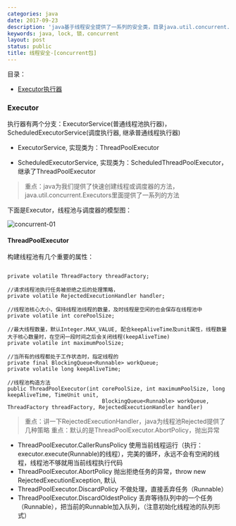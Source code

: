 ```yaml
---
categories: java
date: 2017-09-23
description: 'java基于线程安全提供了一系列的安全类，目录java.util.concurrent.*'
keywords: java, lock, 锁，concurrent
layout: post
status: public
title: 线程安全-[concurrent包]
---
```


目录：

- [Executor执行器](#executor)


### Executor


执行器有两个分支：ExecutorService(普通线程池执行器)，ScheduledExecutorService(调度执行器, 继承普通线程执行器)

- ExecutorService, 实现类为：ThreadPoolExecutor

- ScheduledExecutorService, 实现类为：ScheduledThreadPoolExecutor，继承了ThreadPoolExecutor

> 重点：java为我们提供了快速创建线程或调度器的方法，java.util.concurrent.Executors里面提供了一系列的方法

下面是Executor，线程池与调度器的模型图：

![concurrent-01](http://chenrd.me/images/posts/concurrent-01.png)

#### ThreadPoolExecutor

构建线程池有几个重要的属性：

```

private volatile ThreadFactory threadFactory;

//请求线程池执行任务被拒绝之后的处理策略，
private volatile RejectedExecutionHandler handler;

//线程池核心大小，保持线程池线程的数量，及时线程是空闲的也会保存在线程池中
private volatile int corePoolSize;

//最大线程数量，默认Integer.MAX_VALUE, 配合keepAliveTime及unit属性，线程数量大于核心数量时，在空闲一段时间之后会关闭线程(keepAliveTime)
private volatile int maximumPoolSize;

//当所有的线程都处于工作状态时，指定线程的
private final BlockingQueue<Runnable> workQueue;
private volatile long keepAliveTime;

//线程池构造方法
public ThreadPoolExecutor(int corePoolSize, int maximumPoolSize, long keepAliveTime, TimeUnit unit,
                              BlockingQueue<Runnable> workQueue, ThreadFactory threadFactory, RejectedExecutionHandler handler)
```

> 重点：讲一下RejectedExecutionHandler，java为线程池Rejected提供了几种策略
> 重点：默认的是ThreadPoolExecutor.AbortPolicy，抛出异常

- ThreadPoolExecutor.CallerRunsPolicy 使用当前线程运行（执行：executor.execute(Runnable)的线程），完美的循环，永远不会有空闲的线程，线程池不够就用当前线程执行代码
- ThreadPoolExecutor.AbortPolicy 抛出拒绝任务的异常，throw new RejectedExecutionException, 默认
- ThreadPoolExecutor.DiscardPolicy 不做处理，直接丢弃任务（Runnable）
- ThreadPoolExecutor.DiscardOldestPolicy 丢弃等待队列中的一个任务（Runnable），把当前的Runnable加入队列，（注意初始化线程池的队列形式）
